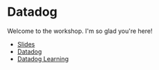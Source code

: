 # Datadog

Welcome to the workshop. I'm so glad you're here!

* [Slides](https://slides.com/moonhighway/datadog)
* [Datadog](https://datadoghq.com)
* [Datadog Learning](https://learn.datadoghq.com/)